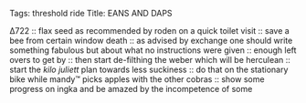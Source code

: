 Tags: threshold ride
Title: EANS AND DAPS
  
∆722 :: flax seed as recommended by roden on a quick toilet visit :: save a bee from certain window death :: as advised by exchange one should write something fabulous but about what no instructions were given :: enough left overs to get by :: then start de-filthing the weber which will be herculean :: start the _kilo juliett_ plan towards less suckiness :: do that on the stationary bike while mandy™ picks apples with the other cobras :: show some progress on ingka and be amazed by the incompetence of some